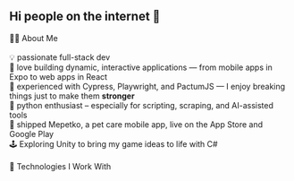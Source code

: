 ## Hi people on the internet 👋<br>
👨‍💻 About Me<br>
<br>
    💡 passionate full-stack dev<br>
    🧠 love building dynamic, interactive applications — from mobile apps in Expo to web apps in React<br>
    🧪 experienced with Cypress, Playwright, and PactumJS — I enjoy breaking things just to make them **stronger**<br>
    🐍 python enthusiast – especially for scripting, scraping, and AI-assisted tools<br> 
    🚀 shipped Mepetko, a pet care mobile app, live on the App Store and Google Play<br>
    🕹️ Exploring Unity to bring my game ideas to life with C#<br>
  <br>
🔧 Technologies I Work With<br>
